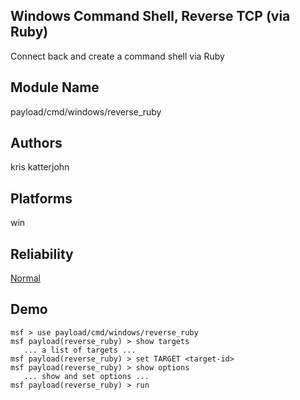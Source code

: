 ## Windows Command Shell, Reverse TCP (via Ruby)

Connect back and create a command shell via Ruby


## Module Name
payload/cmd/windows/reverse_ruby

## Authors
kris katterjohn





## Platforms
win

## Reliability
[Normal](https://github.com/rapid7/metasploit-framework/wiki/Exploit-Ranking)

## Demo

```
msf > use payload/cmd/windows/reverse_ruby
msf payload(reverse_ruby) > show targets
   ... a list of targets ...
msf payload(reverse_ruby) > set TARGET <target-id>
msf payload(reverse_ruby) > show options
   ... show and set options ...
msf payload(reverse_ruby) > run
```
    
    